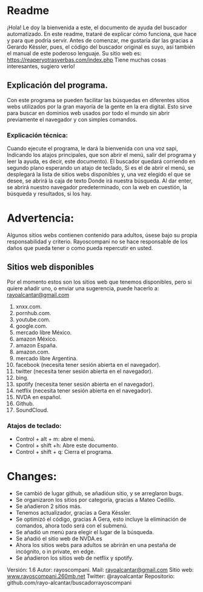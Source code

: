 # Readme

¡Hola! Le doy la bienvenida a este, el documento de ayuda del buscador automatizado.
En este readme,  trataré de explicar cómo funciona, que hace y para que podría servir.
Antes de comenzar, me gustaría dar las gracias a Gerardo Késsler, pues, el código del  buscador original es suyo, así también el manual de este poderoso lenguaje.
Su sitio web es: https://reaperyotrasyerbas.com/index.php
Tiene muchas cosas interesantes, sugiero verlo! 

## Explicación del programa.

Con este programa se pueden facilitar las búsquedas en diferentes sitios webs utilizados por la gran mayoría de la gente en la era digital. 
Esto sirve para buscar en dominios web usados por todo el mundo sin abrir previamente el navegador y con simples comandos. 

### Explicación técnica:

Cuando ejecute el programa,   le   dará la bienvenida con una voz sapi, Indicando los atajos principales, que son abrir el menú, salir del programa y leer la ayuda, es decir, este documento).
El buscador quedará corriendo en segundo plano esperando un atajo de teclado, Si es el de abrir el menú, se desplegará la lista de sitios webs disponibles y, una vez elegido el que se desee, se abrirá la caja de texto Donde irá nuestra búsqueda. Al dar enter,  se abrirá nuestro navegador predeterminado, con la web en cuestión, la búsqueda y resultados, si los hay.

# Advertencia:

Algunos sitios webs contienen contenido para adultos, úsese bajo su propia responsabilidad y criterio.
Rayoscompani no se hace responsable de los daños que pueda tener o como pueda repercutir en usted.

## Sitios web disponibles

Por el momento estos son los sitios web que tenemos disponibles, pero si quiere añadir uno, o enviar una sugerencia, puede hacerlo a: rayoalcantar@gmail.com

1. xnxx.com.
2. pornhub.com.
3. youtube.com.
4. google.com.
5. mercado libre México.
6. amazon México.
7. amazon España.
8. amazon.com.
9. mercado libre Argentina.
10. facebook (necesita tener sesión abierta en el navegador).
11. twitter (necesita tener sesión abierta en el navegador).
12. bing.
13. spotify (necesita tener sesión abierta en el navegador).
14. netflix (necesita tener sesión abierta en el navegador).
15. NVDA en español.
16. Github.
17. SoundCloud.

### Atajos de teclado:

* Control + alt + m:
abre el menú.
* Control + shift +h:
Abre este documento.
* Control + shift + q:
Cierra el programa.

# Changes:

* Se cambió de lugar  github, se añadióun sitio, y se arreglaron bugs.
* Se organizaron los sitios  por categoría, gracias a Mateo Cedillo.
* Se añadieron 2 sitios más.
* Tenemos actualizador, gracias a Gera Késsler.
* Se optimizó el código, gracias A Gera, esto incluye la eliminación de comandos, ahora todo será con el submenú.
* Se añadió un menú para elegir el lugar de la búsqueda.
* Se añadió el sitio web de NVDA.es
* Ahora los sitios webs para adultos se abrirán en una pestaña de incógnito, o in private, en edge.
* Se añadieron los sitios web de netflix y spotify.


Versión: 1.6
Autor: rayoscompani.
Mail: rayoalcantar@gmail.com
Sitio web: www.rayoscompani.260mb.net
Twitter: @rayoalcantar
Repositorio: github.com/rayo-alcantar/buscadorrayoscompani
